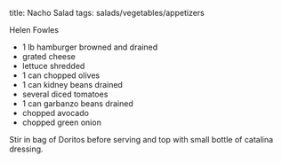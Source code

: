 title: Nacho Salad
tags: salads/vegetables/appetizers

Helen Fowles

* 1 lb hamburger browned and drained
* grated cheese
* lettuce shredded
* 1 can chopped olives
* 1 can kidney beans drained
* several diced tomatoes
* 1 can garbanzo beans drained
* chopped avocado
* chopped green onion

Stir in bag of Doritos before serving and top with small bottle of catalina dressing.

